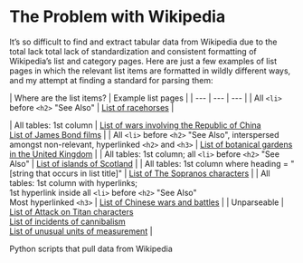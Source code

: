 # The Problem with Wikipedia
It’s so difficult to find and extract tabular data from Wikipedia due to the total lack total lack of standardization and consistent formatting of Wikipedia’s list and category pages.
Here are just a few examples of list pages in which the relevant list items are formatted in wildly different ways, and my attempt at finding a standard for parsing them:


| Where are the list items? | Example list pages |
| --- | --- | --- |
| All ```<li>``` before ```<h2>``` "See Also" | [List of racehorses](https://en.wikipedia.org/wiki/List_of_racehorses) |


| All tables: 1st column | [List of wars involving the Republic of China](https://en.wikipedia.org/wiki/List_of_wars_involving_the_Republic_of_China)<br>[List of James Bond films](https://en.wikipedia.org/wiki/List_of_James_Bond_films) |
| All ```<li>``` before ```<h2>``` "See Also", interspersed amongst non-relevant, hyperlinked ```<h2>``` and ```<h3>``` | [List of botanical gardens in the United Kingdom](https://en.wikipedia.org/wiki/List_of_botanical_gardens_in_the_United_Kingdom) |
| All tables: 1st column; all ```<li>``` before ```<h2>``` "See Also" | [List of islands of Scotland](https://en.wikipedia.org/wiki/List_of_islands_of_Scotland) |
| All tables: 1st column where heading = "[string that occurs in list title]" | [List of The Sopranos characters](https://en.wikipedia.org/wiki/List_of_The_Sopranos_characters) |
| All tables: 1st column with hyperlinks;<br>1st hyperlink inside all ```<li>``` before ```<h2>``` "See Also"<br>Most hyperlinked ```<h3>``` | [List of Chinese wars and battles](https://en.wikipedia.org/wiki/List_of_Chinese_wars_and_battles) |
| Unparseable | [List of Attack on Titan characters](https://en.wikipedia.org/wiki/List_of_Attack_on_Titan_characters)<br>[List of incidents of cannibalism](https://en.wikipedia.org/wiki/List_of_incidents_of_cannibalism)<br>[List of unusual units of measurement](https://en.wikipedia.org/wiki/List_of_unusual_units_of_measurement) |


Python scripts that pull data from Wikipedia
